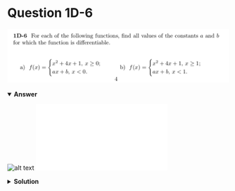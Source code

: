# Question 1D-6
![alt text](q1D-6.png)

<details open>
<summary><b>Answer</b></summary>

![alt text](a1D-6.svg)
![alt text](a1D-6.py)
</details>

<details>
<summary><b>Solution</b></summary>

![alt text](s1D-6.png)
</details>
